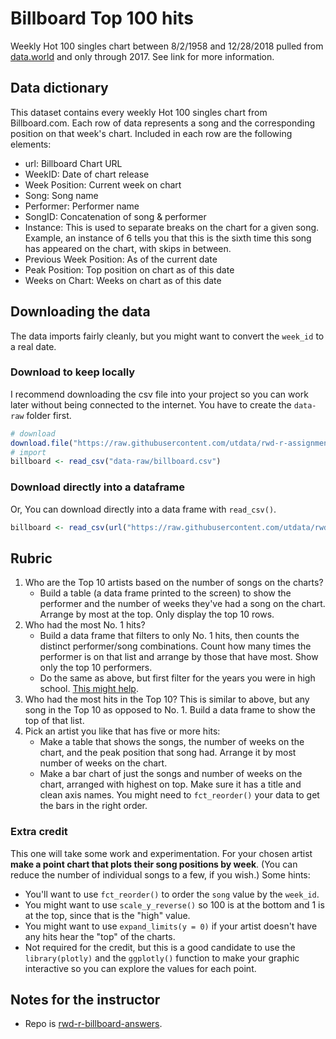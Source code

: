 # Billboard Top 100 hits

Weekly Hot 100 singles chart between 8/2/1958 and 12/28/2018 pulled from [data.world](https://data.world/kcmillersean/billboard-hot-100-1958-2017) and only through 2017. See link for more information.

## Data dictionary

This dataset contains every weekly Hot 100 singles chart from Billboard.com. Each row of data represents a song and the corresponding position on that week's chart. Included in each row are the following elements:

- url: Billboard Chart URL
- WeekID: Date of chart release
- Week Position: Current week on chart
- Song: Song name
- Performer: Performer name
- SongID: Concatenation of song & performer
- Instance: This is used to separate breaks on the chart for a given song. Example, an instance of 6 tells you that this is the sixth time this song has appeared on the chart, with skips in between.
- Previous Week Position: As of the current date
- Peak Position: Top position on chart as of this date
- Weeks on Chart: Weeks on chart as of this date

## Downloading the data

The data imports fairly cleanly, but you might want to convert the `week_id` to a real date.

### Download to keep locally

I recommend downloading the csv file into your project so you can work later without being connected to the internet. You have to create the `data-raw` folder first.

```r
# download
download.file("https://raw.githubusercontent.com/utdata/rwd-r-assignments/master/billboard-hits/billboard.csv", "data-raw/billboard.csv")
# import
billboard <- read_csv("data-raw/billboard.csv")
```

### Download directly into a dataframe

Or, You can download directly into a data frame with `read_csv()`.

```r
billboard <- read_csv(url("https://raw.githubusercontent.com/utdata/rwd-r-assignments/master/billboard-hits/billboard.csv"))
```

## Rubric

1. Who are the Top 10 artists based on the number of songs on the charts?
    - Build a table (a data frame printed to the screen) to show the performer and the number of weeks they've had a song on the chart. Arrange by most at the top. Only display the top 10 rows.
2. Who had the most No. 1 hits?
    - Build a data frame that filters to only No. 1 hits, then counts the distinct performer/song combinations. Count how many times the performer is on that list and arrange by those that have most. Show only the top 10 performers.
    - Do the same as above, but first filter for the years you were in high school. [This might help](https://utdata.github.io/r-journalism-examples/dates.html#filter-by-date).
3. Who had the most hits in the Top 10? This is similar to above, but any song in the Top 10 as opposed to No. 1. Build a data frame to show the top of that list.
4. Pick an artist you like that has five or more hits:
    - Make a table that shows the songs, the number of weeks on the chart, and the peak position that song had. Arrange it by most number of weeks on the chart.
    - Make a bar chart of just the songs and number of weeks on the chart, arranged with highest on top. Make sure it has a title and clean axis names. You might need to `fct_reorder()` your data to get the bars in the right order.

### Extra credit

This one will take some work and experimentation. For your chosen artist **make a point chart that plots their song positions by week**. (You can reduce the number of individual songs to a few, if you wish.) Some hints:

- You'll want to use `fct_reorder()` to order the `song` value by the `week_id`.
- You might want to use `scale_y_reverse()` so 100 is at the bottom and 1 is at the top, since that is the "high" value.
- You might want to use `expand_limits(y = 0)` if your artist doesn't have any hits hear the "top" of the charts.
- Not required for the credit, but this is a good candidate to use the `library(plotly)` and the `ggplotly()` function to make your graphic interactive so you can explore the values for each point.

## Notes for the instructor

- Repo is [rwd-r-billboard-answers](https://github.com/utdata/rwd-r-billboard-hits-answers).